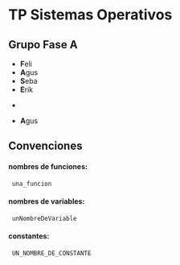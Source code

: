 # TP Sistemas Operativos
## Grupo Fase A

* **F**eli
* **A**gus
* **S**eba
* **E**rik
-
* **A**gus

## Convenciones

#### nombres de funciones:
	 una_funcion 

#### nombres de variables:
	 unNombreDeVariable 

#### constantes:
	 UN_NOMBRE_DE_CONSTANTE 